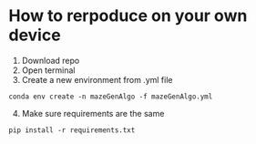 # How to rerpoduce on your own device 

1. Download repo 
2. Open terminal 
3. Create a new environment from .yml file 

`conda env create -n mazeGenAlgo -f mazeGenAlgo.yml`

4. Make sure requirements are the same 

`pip install -r requirements.txt`
